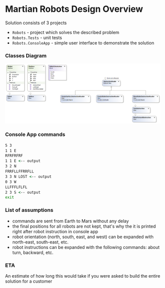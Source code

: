 # Martian Robots Design Overview

Solution consists of 3 projects

  - `Robots` - project which solves the described problem
  - `Robots.Tests` - unit tests
  - `Robots.ConsoleApp` - simple user interface to demonstrate the solution

### Classes Diagram

![](https://github.com/sergey-fuflygin/martian-robots/blob/master/ClassesDiagram.png)

### Console App commands

```cmd
5 3
1 1 E
RFRFRFRF
1 1 E <-- output
3 2 N
FRRFLLFFRRFLL
3 3 N LOST <-- output
0 3 W
LLFFFLFLFL
2 3 S <-- output
exit
```

### List of assumptions

- commands are sent from Earth to Mars without any delay
- the final positions for all robots are not kept, that's why the it is printed right after robot instruction in console app
- robot orientation (north, south, east, and west) can be expanded with north-east, south-east, etc.
- robot instructions can be expanded with the following commands: about turn, backward, etc.

### ETA

An estimate of how long this would take if you were asked to build the entire solution for a customer
